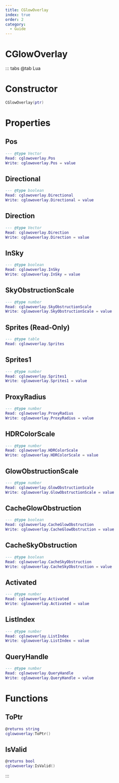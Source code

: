 ```yaml
---
title: CGlowOverlay
index: true
order: 2
category:
  - Guide
---
```


# CGlowOverlay

::: tabs
@tab Lua
# Constructor
```lua
CGlowOverlay(ptr)
```
# Properties
## Pos 
```lua
--- @type Vector
Read: cglowoverlay.Pos
Write: cglowoverlay.Pos = value
```
## Directional 
```lua
--- @type boolean
Read: cglowoverlay.Directional
Write: cglowoverlay.Directional = value
```
## Direction 
```lua
--- @type Vector
Read: cglowoverlay.Direction
Write: cglowoverlay.Direction = value
```
## InSky 
```lua
--- @type boolean
Read: cglowoverlay.InSky
Write: cglowoverlay.InSky = value
```
## SkyObstructionScale 
```lua
--- @type number
Read: cglowoverlay.SkyObstructionScale
Write: cglowoverlay.SkyObstructionScale = value
```
## Sprites (Read-Only)
```lua
--- @type table
Read: cglowoverlay.Sprites
```
## Sprites1 
```lua
--- @type number
Read: cglowoverlay.Sprites1
Write: cglowoverlay.Sprites1 = value
```
## ProxyRadius 
```lua
--- @type number
Read: cglowoverlay.ProxyRadius
Write: cglowoverlay.ProxyRadius = value
```
## HDRColorScale 
```lua
--- @type number
Read: cglowoverlay.HDRColorScale
Write: cglowoverlay.HDRColorScale = value
```
## GlowObstructionScale 
```lua
--- @type number
Read: cglowoverlay.GlowObstructionScale
Write: cglowoverlay.GlowObstructionScale = value
```
## CacheGlowObstruction 
```lua
--- @type boolean
Read: cglowoverlay.CacheGlowObstruction
Write: cglowoverlay.CacheGlowObstruction = value
```
## CacheSkyObstruction 
```lua
--- @type boolean
Read: cglowoverlay.CacheSkyObstruction
Write: cglowoverlay.CacheSkyObstruction = value
```
## Activated 
```lua
--- @type number
Read: cglowoverlay.Activated
Write: cglowoverlay.Activated = value
```
## ListIndex 
```lua
--- @type number
Read: cglowoverlay.ListIndex
Write: cglowoverlay.ListIndex = value
```
## QueryHandle 
```lua
--- @type number
Read: cglowoverlay.QueryHandle
Write: cglowoverlay.QueryHandle = value
```
# Functions
## ToPtr
```lua
@returns string
cglowoverlay:ToPtr()
```
## IsValid
```lua
@returns bool
cglowoverlay:IsValid()
```

:::